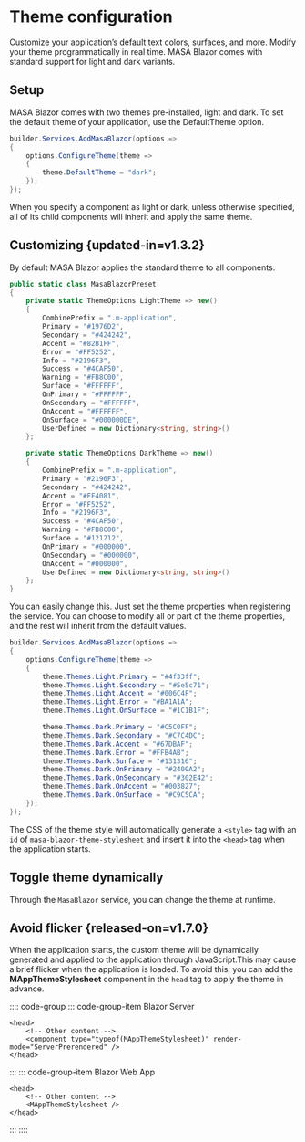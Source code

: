 # Theme configuration

Customize your application’s default text colors, surfaces, and more. Modify your theme programmatically in real time. MASA Blazor comes with standard support for light and dark variants.

## Setup

MASA Blazor comes with two themes pre-installed, light and dark. To set the default theme of your application, use the DefaultTheme option.

```csharp Program.cs
builder.Services.AddMasaBlazor(options =>
{
    options.ConfigureTheme(theme =>
    {
        theme.DefaultTheme = "dark";
    });
});
```

When you specify a component as light or dark, unless otherwise specified, all of its child components will inherit and apply the same theme.

## Customizing {updated-in=v1.3.2}

By default MASA Blazor applies the standard theme to all components.

```csharp
public static class MasaBlazorPreset
{
    private static ThemeOptions LightTheme => new()
    {
        CombinePrefix = ".m-application",
        Primary = "#1976D2",
        Secondary = "#424242",
        Accent = "#82B1FF",
        Error = "#FF5252",
        Info = "#2196F3",
        Success = "#4CAF50",
        Warning = "#FB8C00",
        Surface = "#FFFFFF",
        OnPrimary = "#FFFFFF",
        OnSecondary = "#FFFFFF",
        OnAccent = "#FFFFFF",
        OnSurface = "#000000DE",
        UserDefined = new Dictionary<string, string>()
    };

    private static ThemeOptions DarkTheme => new()
    {
        CombinePrefix = ".m-application",
        Primary = "#2196F3",
        Secondary = "#424242",
        Accent = "#FF4081",
        Error = "#FF5252",
        Info = "#2196F3",
        Success = "#4CAF50",
        Warning = "#FB8C00",
        Surface = "#121212",
        OnPrimary = "#000000",
        OnSecondary = "#000000",
        OnAccent = "#000000",
        UserDefined = new Dictionary<string, string>()
    };
}
```

You can easily change this. Just set the theme properties when registering the service. You can choose to modify all or part of the theme properties, and the rest will inherit from the default values.

```csharp Program.cs
builder.Services.AddMasaBlazor(options =>
{
    options.ConfigureTheme(theme =>
    {
        theme.Themes.Light.Primary = "#4f33ff";
        theme.Themes.Light.Secondary = "#5e5c71";
        theme.Themes.Light.Accent = "#006C4F";
        theme.Themes.Light.Error = "#BA1A1A";
        theme.Themes.Light.OnSurface = "#1C1B1F";

        theme.Themes.Dark.Primary = "#C5C0FF";
        theme.Themes.Dark.Secondary = "#C7C4DC";
        theme.Themes.Dark.Accent = "#67DBAF";
        theme.Themes.Dark.Error = "#FFB4AB";
        theme.Themes.Dark.Surface = "#131316";
        theme.Themes.Dark.OnPrimary = "#2400A2";
        theme.Themes.Dark.OnSecondary = "#302E42";
        theme.Themes.Dark.OnAccent = "#003827";
        theme.Themes.Dark.OnSurface = "#C9C5CA";
    });
});
```

The CSS of the theme style will automatically generate a `<style>` tag with an `id` of `masa-blazor-theme-stylesheet` and insert it into the `<head>` tag when the application starts.

## Toggle theme dynamically

Through the `MasaBlazor` service, you can change the theme at runtime.

<masa-example file="Examples.features.theme.DynamicallyModifyTheme"></masa-example>

## Avoid flicker {released-on=v1.7.0}

When the application starts, the custom theme will be dynamically generated and applied to the application through JavaScript.This may cause a brief flicker when the application is loaded.
To avoid this, you can add the **MAppThemeStylesheet** component in the `head` tag to apply the theme in advance.

:::: code-group
::: code-group-item Blazor Server
```razor _Host.cshtml
<head>
    <!-- Other content -->
    <component type="typeof(MAppThemeStylesheet)" render-mode="ServerPrerendered" />
</head>
```
:::
::: code-group-item Blazor Web App
``` razor App.razor
<head>
    <!-- Other content -->
    <MAppThemeStylesheet />
</head>
```
:::
::::

